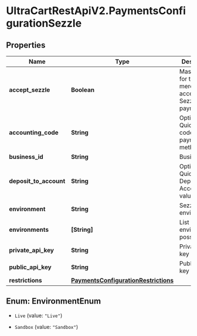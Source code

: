 # UltraCartRestApiV2.PaymentsConfigurationSezzle

## Properties
Name | Type | Description | Notes
------------ | ------------- | ------------- | -------------
**accept_sezzle** | **Boolean** | Master flag for this merchant accepting Sezzle payments | [optional] 
**accounting_code** | **String** | Optional Quickbooks code for this payment method | [optional] 
**business_id** | **String** | Business ID | [optional] 
**deposit_to_account** | **String** | Optional Quickbooks Deposit to Account value | [optional] 
**environment** | **String** | Sezzle environment | [optional] 
**environments** | **[String]** | List of environments possible | [optional] 
**private_api_key** | **String** | Private API key | [optional] 
**public_api_key** | **String** | Public API key | [optional] 
**restrictions** | [**PaymentsConfigurationRestrictions**](PaymentsConfigurationRestrictions.md) |  | [optional] 


<a name="EnvironmentEnum"></a>
## Enum: EnvironmentEnum


* `Live` (value: `"Live"`)

* `Sandbox` (value: `"Sandbox"`)




